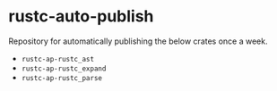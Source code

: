 # rustc-auto-publish

Repository for automatically publishing the below crates once a week.

- `rustc-ap-rustc_ast`
- `rustc-ap-rustc_expand`
- `rustc-ap-rustc_parse`
